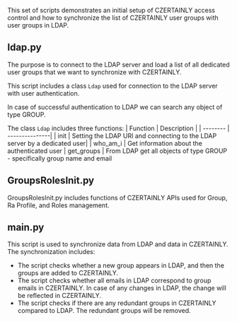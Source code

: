 This set of scripts demonstrates an initial setup of CZERTAINLY access control and how to synchronize the list of CZERTAINLY user groups with user groups in LDAP.

## ldap.py

The purpose is to connect to the LDAP server and load a list of all dedicated user groups that we want to synchronize with CZERTAINLY.

This script includes a class `Ldap` used for connection to the LDAP server with user authentication. 

In case of successful authentication to LDAP we can search any object of type GROUP. 

The class `Ldap` includes three functions:
| Function | 	 Description |
| -------- |  ---------------|
|  init | Setting the LDAP URI and connecting to the LDAP server by a dedicated user|
| who_am_i | Get information about the authenticated user
| get_groups | From LDAP get all objects of type GROUP - specifically group name and email


## GroupsRolesInit.py

GroupsRolesInit.py includes functions of CZERTAINLY APIs used for Group, Ra Profile, and Roles management.



## main.py 
This script is used to synchronize data from LDAP and data in CZERTAINLY. 
The synchronization includes: 

- The script checks whether a new group appears in LDAP, and then the groups are added to CZERTAINLY.
- The script checks whether all emails in LDAP correspond to group emails in CZERTAINLY. In case of any changes in LDAP, the change will be reflected in CZERTAINLY.
- The script checks if there are any redundant groups in CZERTAINLY compared to LDAP. The redundant groups will be removed. 
